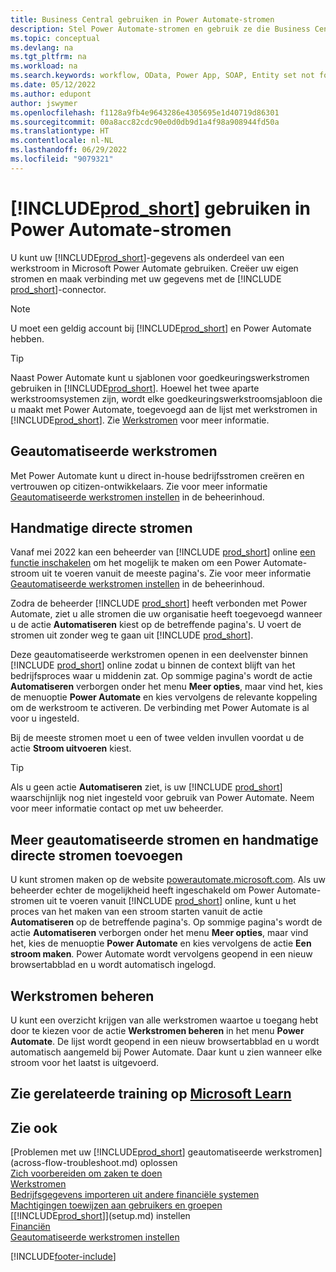 ```yaml
---
title: Business Central gebruiken in Power Automate-stromen
description: Stel Power Automate-stromen en gebruik ze die Business Central-gegevens maken of wijzigen.
ms.topic: conceptual
ms.devlang: na
ms.tgt_pltfrm: na
ms.workload: na
ms.search.keywords: workflow, OData, Power App, SOAP, Entity set not found, workflowWebhookSubscriptions
ms.date: 05/12/2022
ms.author: edupont
author: jswymer
ms.openlocfilehash: f1128a9fb4e9643286e4305695e1d40719d86301
ms.sourcegitcommit: 00a8acc82cdc90e0d0db9d1a4f98a908944fd50a
ms.translationtype: HT
ms.contentlocale: nl-NL
ms.lasthandoff: 06/29/2022
ms.locfileid: "9079321"
---
```

# <a name="use-prod_short-in-power-automate-flows"></a>[!INCLUDE[prod_short](includes/prod_short.md)] gebruiken in Power Automate-stromen

U kunt uw [!INCLUDE[prod_short](includes/prod_short.md)]-gegevens als onderdeel van een werkstroom in Microsoft Power Automate gebruiken. Creëer uw eigen stromen en maak verbinding met uw gegevens met de [!INCLUDE [prod_short](includes/prod_short.md)]-connector.  

> [!NOTE]  
> U moet een geldig account bij [!INCLUDE[prod_short](includes/prod_short.md)] en Power Automate hebben.  

> [!TIP]
> Naast Power Automate kunt u sjablonen voor goedkeuringswerkstromen gebruiken in [!INCLUDE[prod_short](includes/prod_short.md)]. Hoewel het twee aparte werkstroomsystemen zijn, wordt elke goedkeuringswerkstroomsjabloon die u maakt met Power Automate, toegevoegd aan de lijst met werkstromen in [!INCLUDE[prod_short](includes/prod_short.md)]. Zie [Werkstromen](across-workflow.md) voor meer informatie.  

## <a name="automated-workflows"></a>Geautomatiseerde werkstromen

Met Power Automate kunt u direct in-house bedrijfsstromen creëren en vertrouwen op citizen-ontwikkelaars. Zie voor meer informatie [Geautomatiseerde werkstromen instellen](/dynamics365/business-central/dev-itpro/powerplatform/automate-workflows) in de beheerinhoud.  

## <a name="manual-instant-flows"></a>Handmatige directe stromen

Vanaf mei 2022 kan een beheerder van [!INCLUDE [prod_short](includes/prod_short.md)] online [een functie inschakelen](admin-feature-management.md) om het mogelijk te maken om een Power Automate-stroom uit te voeren vanuit de meeste pagina's. Zie voor meer informatie [Geautomatiseerde werkstromen instellen](/dynamics365/business-central/dev-itpro/powerplatform/automate-workflows) in de beheerinhoud.  

Zodra de beheerder [!INCLUDE [prod_short](includes/prod_short.md)] heeft verbonden met Power Automate, ziet u alle stromen die uw organisatie heeft toegevoegd wanneer u de actie **Automatiseren** kiest op de betreffende pagina's. U voert de stromen uit zonder weg te gaan uit [!INCLUDE [prod_short](includes/prod_short.md)].  

Deze geautomatiseerde werkstromen openen in een deelvenster binnen [!INCLUDE [prod_short](includes/prod_short.md)] online zodat u binnen de context blijft van het bedrijfsproces waar u middenin zat. Op sommige pagina's wordt de actie **Automatiseren** verborgen onder het menu **Meer opties**, maar vind het, kies de menuoptie **Power Automate** en kies vervolgens de relevante koppeling om de werkstroom te activeren. De verbinding met Power Automate is al voor u ingesteld.  

Bij de meeste stromen moet u een of twee velden invullen voordat u de actie **Stroom uitvoeren** kiest.  

> [!TIP]
> Als u geen actie **Automatiseren** ziet, is uw [!INCLUDE [prod_short](includes/prod_short.md)] waarschijnlijk nog niet ingesteld voor gebruik van Power Automate. Neem voor meer informatie contact op met uw beheerder.

## <a name="add-more-automated-flows-and-manual-instant-flows"></a>Meer geautomatiseerde stromen en handmatige directe stromen toevoegen

U kunt stromen maken op de website [powerautomate.microsoft.com](https://powerautomate.microsoft.com). Als uw beheerder echter de mogelijkheid heeft ingeschakeld om Power Automate-stromen uit te voeren vanuit [!INCLUDE [prod_short](includes/prod_short.md)] online, kunt u het proces van het maken van een stroom starten vanuit de actie **Automatiseren** op de betreffende pagina's. Op sommige pagina's wordt de actie **Automatiseren** verborgen onder het menu **Meer opties**, maar vind het, kies de menuoptie **Power Automate** en kies vervolgens de actie **Een stroom maken**. Power Automate wordt vervolgens geopend in een nieuw browsertabblad en u wordt automatisch ingelogd.

## <a name="manage-workflows"></a>Werkstromen beheren

U kunt een overzicht krijgen van alle werkstromen waartoe u toegang hebt door te kiezen voor de actie **Werkstromen beheren** in het menu **Power Automate**. De lijst wordt geopend in een nieuw browsertabblad en u wordt automatisch aangemeld bij Power Automate. Daar kunt u zien wanneer elke stroom voor het laatst is uitgevoerd.  

## <a name="see-related-training-at-microsoft-learn"></a>Zie gerelateerde training op [Microsoft Learn](/learn/modules/use-power-automate/)

## <a name="see-also"></a>Zie ook

[Problemen met uw [!INCLUDE[prod_short](includes/prod_short.md)] geautomatiseerde werkstromen](across-flow-troubleshoot.md) oplossen  
[Zich voorbereiden om zaken te doen](ui-get-ready-business.md)  
[Werkstromen](across-workflow.md)  
[Bedrijfsgegevens importeren uit andere financiële systemen](across-import-data-configuration-packages.md)  
[Machtigingen toewijzen aan gebruikers en groepen](ui-define-granular-permissions.md)  
[[!INCLUDE[prod_short](includes/prod_short.md)]](setup.md) instellen  
[Financiën](finance.md)  
[Geautomatiseerde werkstromen instellen](/dynamics365/business-central/dev-itpro/powerplatform/automate-workflows)  

[!INCLUDE[footer-include](includes/footer-banner.md)]